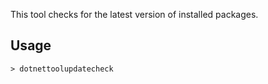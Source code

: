﻿This tool checks for the latest version of installed packages.

## Usage

```
> dotnettoolupdatecheck
```